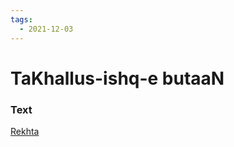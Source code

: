 ```yaml
---
tags:
  - 2021-12-03
---
```

# TaKhallus-ishq-e butaaN

### Text
[Rekhta](https://urdushahkar.org/takhallus-ishq-e-butaan-momin/)

